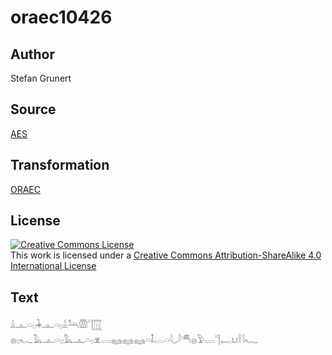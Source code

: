 # oraec10426

## Author

Stefan Grunert

## Source

[AES](https://github.com/simondschweitzer/aes)

## Transformation

[ORAEC](https://oraec.github.io/)

## License

<a rel="license" href="http://creativecommons.org/licenses/by-sa/4.0/"><img alt="Creative Commons License" style="border-width:0" src="https://i.creativecommons.org/l/by-sa/4.0/88x31.png" /></a><br />This work is licensed under a <a rel="license" href="http://creativecommons.org/licenses/by-sa/4.0/">Creative Commons Attribution-ShareAlike 4.0 International License</a>

## Text

𓏙𓊵𓏏𓊪𓇓𓊵𓏏𓊪𓏙𓃢𓏃𓊹𓉱<br>
𓐍𓊪𓆑𓅓𓊵𓏏𓊪𓅓𓊵𓏏𓊪𓁷𓂋𓈐𓈐𓈐𓏏𓄤𓂋𓏏𓇋𓌳𓄪𓐍𓅱𓂋𓊹𓉻𓂓𓎛𓇋𓆑<br>
